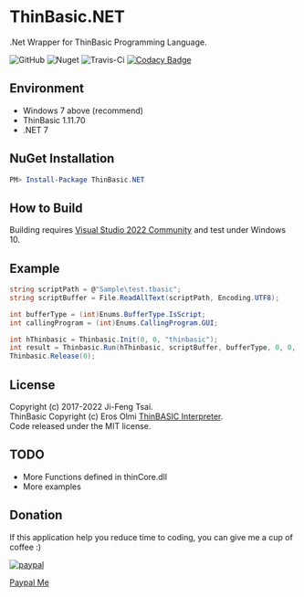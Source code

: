 # ThinBasic.NET

.Net Wrapper for ThinBasic Programming Language.

![GitHub](https://img.shields.io/github/license/jiowcl/ThinBasic.NET.svg)
![Nuget](https://img.shields.io/nuget/v/ThinBasic.NET)
![Travis-Ci](https://travis-ci.com/jiowcl/ThinBasic.NET.svg?branch=master)
[![Codacy Badge](https://app.codacy.com/project/badge/Grade/c5cd6aeb809142018010cca36f2ea46c)](https://www.codacy.com/gh/jiowcl/ThinBasic.NET/dashboard?utm_source=github.com&amp;utm_medium=referral&amp;utm_content=jiowcl/ThinBasic.NET&amp;utm_campaign=Badge_Grade)

## Environment

- Windows 7 above (recommend)  
- ThinBasic 1.11.70  
- .NET 7

## NuGet Installation

```powershell
PM> Install-Package ThinBasic.NET
```

## How to Build

Building requires [Visual Studio 2022 Community](https://visualstudio.microsoft.com/vs/community/) and test under Windows 10.

## Example

```csharp
string scriptPath = @"Sample\test.tbasic";
string scriptBuffer = File.ReadAllText(scriptPath, Encoding.UTF8);

int bufferType = (int)Enums.BufferType.IsScript;
int callingProgram = (int)Enums.CallingProgram.GUI;

int hThinbasic = Thinbasic.Init(0, 0, "thinbasic");
int result = Thinbasic.Run(hThinbasic, scriptBuffer, bufferType, 0, 0, 0, 0, callingProgram, 0);
Thinbasic.Release(0);
```

## License

Copyright (c) 2017-2022 Ji-Feng Tsai.  
ThinBasic Copyright (c) Eros Olmi [ThinBASIC Interpreter](https://github.com/ThinBASIC).  
Code released under the MIT license.  

## TODO

- More Functions defined in thinCore.dll  
- More examples  

## Donation

If this application help you reduce time to coding, you can give me a cup of coffee :)

[![paypal](https://www.paypalobjects.com/en_US/TW/i/btn/btn_donateCC_LG.gif)](https://www.paypal.com/cgi-bin/webscr?cmd=_s-xclick&hosted_button_id=3RNMD6Q3B495N&source=url)

[Paypal Me](https://paypal.me/jiowcl?locale.x=zh_TW)
